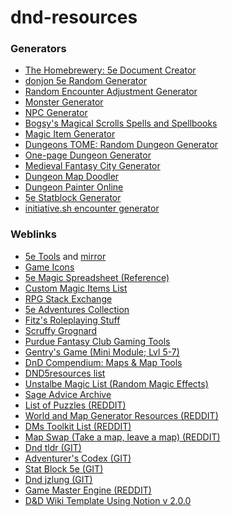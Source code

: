 # dnd-resources

<h3>Generators</h3><ul>
  <li><a href="http://homebrewery.naturalcrit.com/">The Homebrewery: 5e Document Creator</a></li>
  <li><a href="https://donjon.bin.sh/5e/random/">donjon 5e Random Generator</a></li>
  <li><a href="http://calculuschild.github.io/5eMonsterCalculator/CRSuggestor.html">Random Encounter Adjustment Generator</a></li>
  <li><a href="https://iadndmn.neocities.org/CRcalc.html">Monster Generator</a></li>
  <li><a href="http://rpgtinker.com">NPC Generator</a></li>
  <li><a href="http://magicalscrolls.com">Bogsy's Magical Scrolls Spells and Spellbooks</a></li>
  <li><a href="http://www.lordbyng.net/inspiration/tables.php">Magic Item Generator</a></li>
  <li><a href="https://www.dungeonstome.com/">Dungeons TOME: Random Dungeon Generator</a></li>
  <li><a href="https://watabou.itch.io/one-page-dungeon">One-page Dungeon Generator</a></li>
  <li><a href="https://watabou.itch.io/medieval-fantasy-city-generator">Medieval Fantasy City Generator</a></li>
  <li><a href="https://dungeonmapdoodler.com/index.html">Dungeon Map Doodler</a></li>
  <li><a href="http://pyromancers.com/dungeon-painter-online/">Dungeon Painter Online</a></li>
  <li><a href="https://tetra-cube.com/dnd/dnd-statblock.html">5e Statblock Generator</a></li>
  <li><a href="https://initiative.sh/">initiative.sh encounter generator</a></li>
  </ul>

<h3>Weblinks</h3><ul>
   <li><a href="https://5etools.com/">5e Tools</a> and <a href="https://5etools-mirror-1.github.io/index.html">mirror</a></li>
  <li><a href="http://game-icons.net/">Game Icons</a></li>
  <li><a href="https://docs.google.com/spreadsheets/d/1zQIGg5oI9RDp3YbBvbh0E1it9A0qXHgwKsSAoF7YkV8/edit">5e Magic Spreadsheet (Reference)</a></li>
  <li><a href="http://homebrewery.naturalcrit.com/print/SkIxTLn_Z?dialog=true">Custom Magic Items List</a></li>
  <li><a href="https://rpg.stackexchange.com/"> RPG Stack Exchange</a></li>
  <li><a href="https://merricb.com/dungeons-dragons-5e-adventures-by-level/">5e Adventures Collection</a></li>
  <li><a href="http://mojobob.com/roleplay/roleplay.html">Fitz's Roleplaying Stuff</a></li>
  <li><a href="http://www.scruffygrognard.com/">Scruffy Grognard</a></li>
  <li><a href="https://centralia.aquest.com/doku.php?id=gaming_tools">Purdue Fantasy Club Gaming Tools </a></li>
  <li><a href="https://homebrewery.naturalcrit.com/share/H1Pwq8jv8Q">Gentry's Game (Mini Module; Lvl 5-7)</a></li>
  <li><a href="https://www.dnd-compendium.com/dm-resources/maps-map-tools"> DnD Compendium: Maps & Map Tools</a></li>
  <li><a href="https://docs.google.com/document/d/1lMuaXVHExApGx1JbKuKD866yDpGiW5SqEr7_y1nnsDo/edit">DND5resources list</a></li>
  <li><a href="https://www.angelfire.com/rpg2/vortexshadow/magic/unstablemagic.html">Unstalbe Magic List (Random Magic Effects)</a></li>
  <li><a href="https://www.sageadvice.eu/2015/12/28/is-chris-perkins-the-dungeon-master-experience-archive-gone/">Sage Advice Archive</a></li>
  <li><a href="https://www.reddit.com/r/DnD/comments/7oroel/whats_the_coolest_puzzle_youve_encountered_in/">List of Puzzles (REDDIT)</a></li>
  <li><a href="https://www.reddit.com/r/DnD/comments/vftej/resource_guide_world_and_map_generation/">World and Map Generator Resources (REDDIT)</a></li>
  <li><a href="https://www.reddit.com/r/DnDBehindTheScreen/comments/7nqfgh/massive_dms_toolkit_online_resources/">DMs Toolkit List (REDDIT)</a></li>
  <li><a href="https://www.reddit.com/r/DnDBehindTheScreen/comments/nvu2de/map_swap_take_a_map_leave_a_map/">Map Swap (Take a map, leave a map) (REDDIT)</a></li>
  <li><a href="https://github.com/Miserlou/dnd-tldr">Dnd tldr (GIT)</a></li>
  <li><a href="https://github.com/adventurerscodex/adventurerscodex">Adventurer's Codex (GIT)</a></li>
  <li><a href="https://github.com/Valloric/statblock5e">Stat Block 5e (GIT)</a></li>
  <li><a href="https://github.com/jzlung/dnd">Dnd jzlung (GIT)</a></li>
  <li><a href="https://www.reddit.com/r/DnD/comments/gwg640/oc_i_recently_made_this_program_for_creating/">Game Master Engine (REDDIT)</a></li>
  <li><a href="https://noossablue.notion.site/Templates-for-D-D-5e-3948766faa9c43d9b68c1b822dc88903">D&D Wiki Template Using Notion v 2.0.0</a></li>
  <!--https://www.reddit.com/r/DnD/comments/k6i726/i_made_this_program_to_help_you_bring_your_worlds/
https://www.reddit.com/r/DnD/comments/m933rw/i_made_an_inyourbrowser_dd_encounter_mapmaker_no/
-->
   </ul>
